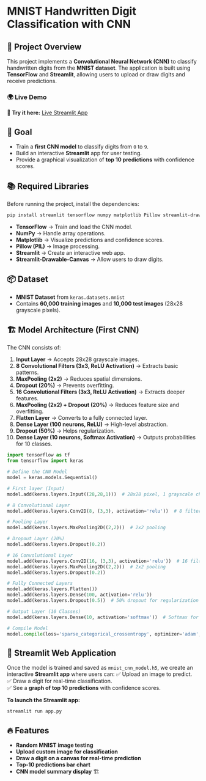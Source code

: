 # MNIST Handwritten Digit Classification with CNN

## 📌 Project Overview
This project implements a **Convolutional Neural Network (CNN)** to classify handwritten digits from the **MNIST dataset**. The application is built using **TensorFlow** and **Streamlit**, allowing users to upload or draw digits and receive predictions.

### 🌍 Live Demo
🔗 **Try it here:** [Live Streamlit App](https://digit-cnn-classification.streamlit.app/)

## 🎯 Goal
- Train a **first CNN model** to classify digits from `0` to `9`.
- Build an interactive **Streamlit** app for user testing.
- Provide a graphical visualization of **top 10 predictions** with confidence scores.

## 📚 Required Libraries
Before running the project, install the dependencies:
```bash
pip install streamlit tensorflow numpy matplotlib Pillow streamlit-drawable-canvas
```
- **TensorFlow** → Train and load the CNN model.
- **NumPy** → Handle array operations.
- **Matplotlib** → Visualize predictions and confidence scores.
- **Pillow (PIL)** → Image processing.
- **Streamlit** → Create an interactive web app.
- **Streamlit-Drawable-Canvas** → Allow users to draw digits.

## 📦 Dataset
- **MNIST Dataset** from `keras.datasets.mnist`
- Contains **60,000 training images** and **10,000 test images** (28x28 grayscale pixels).

## 🏗️ Model Architecture (First CNN)
The CNN consists of:
1. **Input Layer** → Accepts 28x28 grayscale images.
2. **8 Convolutional Filters (3x3, ReLU Activation)** → Extracts basic patterns.
3. **MaxPooling (2x2)** → Reduces spatial dimensions.
4. **Dropout (20%)** → Prevents overfitting.
5. **16 Convolutional Filters (3x3, ReLU Activation)** → Extracts deeper features.
6. **MaxPooling (2x2) + Dropout (20%)** → Reduces feature size and overfitting.
7. **Flatten Layer** → Converts to a fully connected layer.
8. **Dense Layer (100 neurons, ReLU)** → High-level abstraction.
9. **Dropout (50%)** → Helps regularization.
10. **Dense Layer (10 neurons, Softmax Activation)** → Outputs probabilities for 10 classes.

```python
import tensorflow as tf
from tensorflow import keras

# Define the CNN Model
model = keras.models.Sequential()

# First layer (Input)
model.add(keras.layers.Input((28,28,1)))  # 28x28 pixel, 1 grayscale channel

# 8 Convolutional Layer
model.add(keras.layers.Conv2D(8, (3,3), activation='relu'))  # 8 filters, 3x3 kernel

# Pooling Layer
model.add(keras.layers.MaxPooling2D((2,2)))  # 2x2 pooling

# Dropout Layer (20%)
model.add(keras.layers.Dropout(0.2))

# 16 Convolutional Layer
model.add(keras.layers.Conv2D(16, (3,3), activation='relu'))  # 16 filters, 3x3 kernel
model.add(keras.layers.MaxPooling2D((2,2)))  # 2x2 pooling
model.add(keras.layers.Dropout(0.2))

# Fully Connected Layers
model.add(keras.layers.Flatten())
model.add(keras.layers.Dense(100, activation='relu'))
model.add(keras.layers.Dropout(0.5))  # 50% dropout for regularization

# Output Layer (10 Classes)
model.add(keras.layers.Dense(10, activation='softmax'))  # Softmax for multi-class classification

# Compile Model
model.compile(loss='sparse_categorical_crossentropy', optimizer='adam', metrics=['accuracy'])
```

## 🎨 Streamlit Web Application
Once the model is trained and saved as `mnist_cnn_model.h5`, we create an interactive **Streamlit app** where users can:
✅ Upload an image to predict.  
✅ Draw a digit for real-time classification.  
✅ See a **graph of top 10 predictions** with confidence scores.  

**To launch the Streamlit app:**
```bash
streamlit run app.py
```

## 🔥 Features
- **Random MNIST image testing** 
- **Upload custom image for classification** 
- **Draw a digit on a canvas for real-time prediction** 
- **Top-10 predictions bar chart** 
- **CNN model summary display** 🏗
